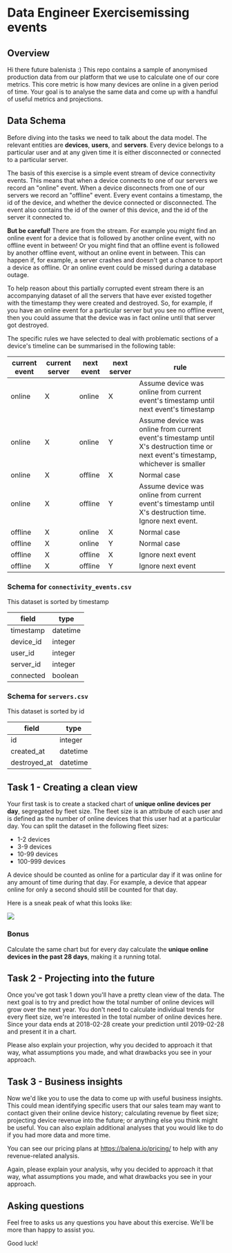 # Data Engineer Exercisemissing events 

## Overview

Hi there future balenista :) This repo contains a sample of anonymised
production data from our platform that we use to calculate one of our core
metrics. This core metric is how many devices are online in a given period of
time. Your goal is to analyse the same data and come up with a handful of
useful metrics and projections.

## Data Schema

Before diving into the tasks we need to talk about the data model. The relevant
entities are **devices**, **users**, and **servers**. Every device belongs to a
particular user and at any given time it is either disconnected or connected to
a particular server.

The basis of this exercise is a simple event stream of device connectivity
events. This means that when a device connects to one of our servers we record
an "online" event. When a device disconnects from one of our servers we record
an "offline" event. Every event contains a timestamp, the id of the device, and
whether the device connected or disconnected. The event also contains the id of
the owner of this device, and the id of the server it connected to.

**But be careful!** There are from the stream. For example you
might find an online event for a device that is followed by another online
event, with no offline event in between! Or you might find that an offline
event is followed by another offline event, without an online event in between.
This can happen if, for example, a server crashes and doesn't get a chance to
report a device as offline. Or an online event could be missed during a
database outage.

To help reason about this partially corrupted event stream there is an
accompanying dataset of all the servers that have ever existed together with
the timestamp they were created and destroyed. So, for example, if you have an
online event for a particular server but you see no offline event, then you
could assume that the device was in fact online until that server got
destroyed.

The specific rules we have selected to deal with problematic sections
of a device's timeline can be summarised in the following table:

| current event | current server | next event | next server | rule        |
|---------------|----------------|------------|-------------|-------------|
| online        | X              | online     | X           | Assume device was online from current event's timestamp until next event's timestamp
| online        | X              | online     | Y           | Assume device was online from current event's timestamp until X's destruction time or next event's timestamp, whichever is smaller
| online        | X              | offline    | X           | Normal case
| online        | X              | offline    | Y           | Assume device was online from current event's timestamp until X's destruction time. Ignore next event.
| offline       | X              | online     | X           | Normal case
| offline       | X              | online     | Y           | Normal case
| offline       | X              | offline    | X           | Ignore next event
| offline       | X              | offline    | Y           | Ignore next event


### Schema for `connectivity_events.csv`

This dataset is sorted by timestamp

| field     | type     |
|-----------|----------|
| timestamp | datetime |
| device_id | integer  |
| user_id   | integer  |
| server_id | integer  |
| connected | boolean  |

### Schema for `servers.csv`

This dataset is sorted by id

| field        | type     |
|--------------|----------|
| id           | integer  |
| created_at   | datetime |
| destroyed_at | datetime |

## Task 1 - Creating a clean view

Your first task is to create a stacked chart of **unique online devices per
day**, segregated by fleet size. The fleet size is an attribute of each user
and is defined as the number of online devices that this user had at a
particular day. You can split the dataset in the following fleet sizes:

* 1-2 devices
* 3-9 devices
* 10-99 devices
* 100-999 devices

A device should be counted as online for a particular day if it was online for
any amount of time during that day. For example, a device that appear online
for only a second should still be counted for that day.

Here is a sneak peak of what this looks like:

<img src="https://i.imgur.com/DTrjRir.png" />

### Bonus

Calculate the same chart but for every day calculate the **unique online
devices in the past 28 days**, making it a running total.

## Task 2 - Projecting into the future

Once you've got task 1 down you'll have a pretty clean view of the data. The
next goal is to try and predict how the total number of online devices will
grow over the next year. You don't need to calculate individual trends for
every fleet size, we're interested in the total number of online devices here.
Since your data ends at 2018-02-28 create your prediction until 2019-02-28 and
present it in a chart.

Please also explain your projection, why you decided to approach it that way, what assumptions you made, and what drawbacks you see in your approach.

## Task 3 - Business insights

Now we'd like you to use the data to come up with useful business insights. This could mean identifying specific users that our sales team may want to contact given their online device history; calculating revenue by fleet size; projecting device revenue into the future; or anything else you think might be useful. You can also explain additional analyses that you would like to do if you had more data and more time.

You can see our pricing plans at https://balena.io/pricing/ to help with any revenue-related analysis.

Again, please explain your analysis, why you decided to approach it that way, what assumptions you made, and what drawbacks you see in your approach.

## Asking questions

Feel free to asks us any questions you have about this exercise. We'll be more
than happy to assist you.

Good luck!
